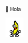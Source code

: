 :metal: Hola

<img src="https://github.com/DENNKA/DENNKA/blob/400e1bb4ab325c8b68a2bfe74ea5670438ed9131/banana-dance.gif" width=50/>

